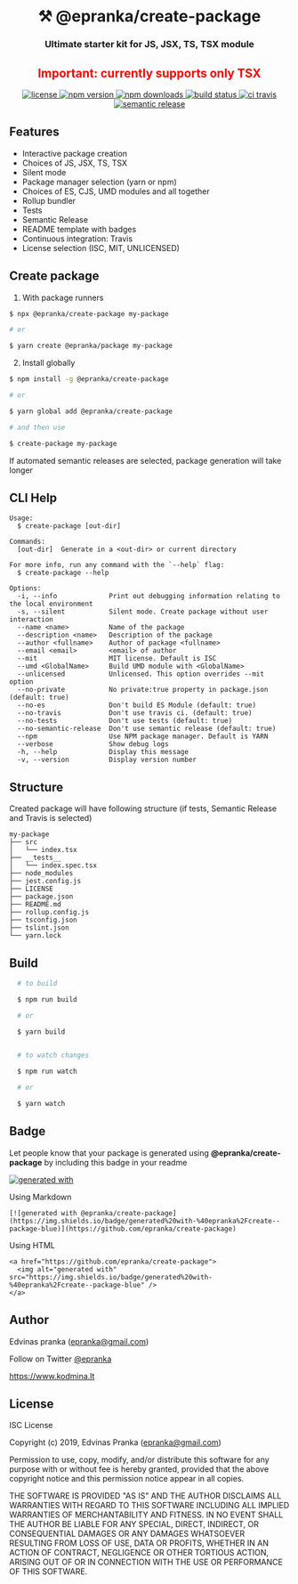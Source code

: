 <h1 align="center" style="border-bottom: none;">⚒️ @epranka/create-package</h1>

<h3 align="center">Ultimate starter kit for JS, JSX, TS, TSX module</h3>

<h2 align="center" style="color:red">Important: currently supports only TSX</h2>

<p align="center">
        <a href="./LICENSE">
    <img alt="license" src="https://img.shields.io/badge/license-ISC-blue.svg" />
  </a>
   <a href="https://www.npmjs.com/package/@epranka/create-package">
    <img alt="npm version" src="https://img.shields.io/npm/v/@epranka/create-package.svg?style=flat" />
  </a> <a href="https://www.npmjs.com/package/@epranka/create-package">
    <img alt="npm downloads" src="https://img.shields.io/npm/dt/@epranka/create-package.svg?style=flat" />
  </a> <a href="https://travis-ci.org/epranka/create-package">
      <img alt="build status" src="https://travis-ci.org/epranka/create-package.svg?branch=master" />
    </a> <a href="https://travis-ci.org/epranka/create-package">
      <img alt="ci travis" src="https://img.shields.io/badge/ci-travis-yellow" />
    </a> <a href="https://github.com/semantic-release/semantic-release">
      <img alt="semantic release" src="https://img.shields.io/badge/%E2%9C%A8-semantic--release-e10079" />
    </a> 
</p>

## Features

- Interactive package creation
- Choices of JS, JSX, TS, TSX
- Silent mode
- Package manager selection (yarn or npm)
- Choices of ES, CJS, UMD modules and all together
- Rollup bundler
- Tests
- Semantic Release
- README template with badges
- Continuous integration: Travis
- License selection (ISC, MIT, UNLICENSED)

## Create package

1. With package runners

```bash
$ npx @epranka/create-package my-package

# or

$ yarn create @epranka/package my-package
```

2. Install globally

```bash
$ npm install -g @epranka/create-package

# or

$ yarn global add @epranka/create-package

# and then use

$ create-package my-package

```

If automated semantic releases are selected, package generation will take longer

## CLI Help

```
Usage:
  $ create-package [out-dir]

Commands:
  [out-dir]  Generate in a <out-dir> or current directory

For more info, run any command with the `--help` flag:
  $ create-package --help

Options:
  -i, --info             Print out debugging information relating to the local environment
  -s, --silent           Silent mode. Create package without user interaction
  --name <name>          Name of the package
  --description <name>   Description of the package
  --author <fullname>    Author of package <fullname>
  --email <email>        <email> of author
  --mit                  MIT license. Default is ISC
  --umd <GlobalName>     Build UMD module with <GlobalName>
  --unlicensed           Unlicensed. This option overrides --mit option
  --no-private           No private:true property in package.json (default: true)
  --no-es                Don't build ES Module (default: true)
  --no-travis            Don't use travis ci. (default: true)
  --no-tests             Don't use tests (default: true)
  --no-semantic-release  Don't use semantic release (default: true)
  --npm                  Use NPM package manager. Default is YARN
  --verbose              Show debug logs
  -h, --help             Display this message
  -v, --version          Display version number
```

## Structure

Created package will have following structure (if tests, Semantic Release and Travis is selected)

```
my-package
├── src
│   └── index.tsx
├── __tests__
│   └── index.spec.tsx
├── node_modules
├── jest.config.js
├── LICENSE
├── package.json
├── README.md
├── rollup.config.js
├── tsconfig.json
├── tslint.json
└── yarn.lock
```

## Build

```bash
  # to build

  $ npm run build

  # or

  $ yarn build


  # to watch changes

  $ npm run watch

  # or

  $ yarn watch
```

## Badge

Let people know that your package is generated using **@epranka/create-package** by including this badge in your readme

<a href="https://github.com/epranka/create-package">
  <img alt="generated with" src="https://img.shields.io/badge/generated%20with-%40epranka%2Fcreate--package-blue" />
</a>

Using Markdown

```
[![generated with @epranka/create-package](https://img.shields.io/badge/generated%20with-%40epranka%2Fcreate--package-blue)](https://github.com/epranka/create-package)
```

Using HTML

```
<a href="https://github.com/epranka/create-package">
  <img alt="generated with" src="https://img.shields.io/badge/generated%20with-%40epranka%2Fcreate--package-blue" />
</a>
```

## Author

Edvinas pranka ([epranka@gmail.com](mailto:epranka@gmail.com))

Follow on Twitter [@epranka](https://twitter.com/epranka)

https://www.kodmina.lt

## License

ISC License

Copyright (c) 2019, Edvinas Pranka (epranka@gmail.com)

Permission to use, copy, modify, and/or distribute this software for any
purpose with or without fee is hereby granted, provided that the above
copyright notice and this permission notice appear in all copies.

THE SOFTWARE IS PROVIDED "AS IS" AND THE AUTHOR DISCLAIMS ALL WARRANTIES
WITH REGARD TO THIS SOFTWARE INCLUDING ALL IMPLIED WARRANTIES OF
MERCHANTABILITY AND FITNESS. IN NO EVENT SHALL THE AUTHOR BE LIABLE FOR
ANY SPECIAL, DIRECT, INDIRECT, OR CONSEQUENTIAL DAMAGES OR ANY DAMAGES
WHATSOEVER RESULTING FROM LOSS OF USE, DATA OR PROFITS, WHETHER IN AN
ACTION OF CONTRACT, NEGLIGENCE OR OTHER TORTIOUS ACTION, ARISING OUT OF
OR IN CONNECTION WITH THE USE OR PERFORMANCE OF THIS SOFTWARE.
